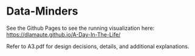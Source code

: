 # Data-Minders

See the Github Pages to see the running visualization here: https://dlamaute.github.io/A-Day-In-The-Life/

Refer to A3.pdf for design decisions, details, and additional explanations.
